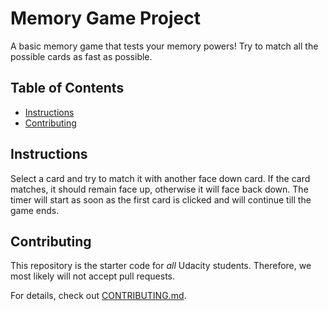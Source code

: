 # Memory Game Project
A basic memory game that tests your memory powers! Try to match all the possible cards as fast as possible. 

## Table of Contents

* [Instructions](#instructions)
* [Contributing](#contributing)

## Instructions
Select a card and try to match it with another face down card. If the card matches, it should remain face up, otherwise it will face back down. The timer will start as soon as the first card is clicked and will continue till the game ends. 

## Contributing

This repository is the starter code for _all_ Udacity students. Therefore, we most likely will not accept pull requests.

For details, check out [CONTRIBUTING.md](CONTRIBUTING.md).
